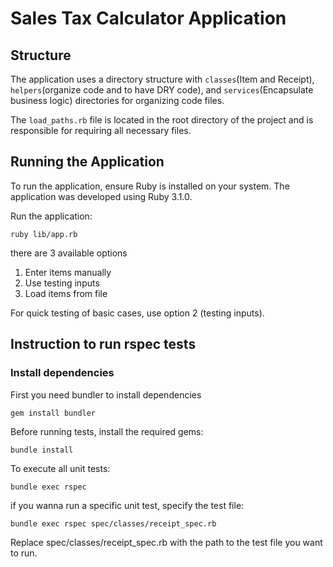 # Sales Tax Calculator Application

## Structure
The application uses a directory structure with `classes`(Item and Receipt), `helpers`(organize code and to have DRY code), and `services`(Encapsulate business logic) directories for organizing code files.

The `load_paths.rb` file is located in the root directory of the project and is responsible for requiring all necessary files.

## Running the Application

To run the application, ensure Ruby is installed on your system. The application was developed using Ruby 3.1.0.

Run the application:
```
ruby lib/app.rb
```

there are 3 available options
<ol>
<li> Enter items manually </li>
<li> Use testing inputs </li>
<li> Load items from file </li>
</ol>

For quick testing of basic cases, use option 2 (testing inputs).

## Instruction to run rspec tests

### Install dependencies
First you need bundler to install dependencies
```
gem install bundler
```
Before running tests, install the required gems:
```
bundle install
```
To execute all unit tests:
```
bundle exec rspec
```
if you wanna run a specific unit test, specify the test file:
```
bundle exec rspec spec/classes/receipt_spec.rb 
```
Replace spec/classes/receipt_spec.rb with the path to the test file you want to run.

